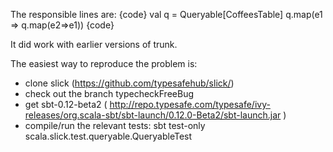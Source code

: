 The responsible lines are:
{code}
val q = Queryable[CoffeesTable]
q.map(e1 => q.map(e2=>e1))
{code}

It did work with earlier versions of trunk.

The easiest way to reproduce the problem is:
 * clone slick (https://github.com/typesafehub/slick/)
 * check out the branch typecheckFreeBug
 * get sbt-0.12-beta2 ( http://repo.typesafe.com/typesafe/ivy-releases/org.scala-sbt/sbt-launch/0.12.0-Beta2/sbt-launch.jar )
 * compile/run the relevant tests: sbt test-only scala.slick.test.queryable.QueryableTest

